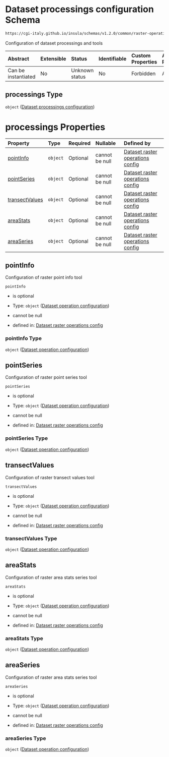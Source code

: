 # Dataset processings configuration Schema

```txt
https://cgi-italy.github.io/insula/schemas/v1.2.0/common/raster-operations-config.schema.json#/properties/processings
```

Configuration of dataset processings and tools

| Abstract            | Extensible | Status         | Identifiable | Custom Properties | Additional Properties | Access Restrictions | Defined In                                                                                                           |
| :------------------ | :--------- | :------------- | :----------- | :---------------- | :-------------------- | :------------------ | :------------------------------------------------------------------------------------------------------------------- |
| Can be instantiated | No         | Unknown status | No           | Forbidden         | Allowed               | none                | [raster-operations-config.schema.json\*](schemas/common/raster-operations-config.schema.json) |

## processings Type

`object` ([Dataset processings configuration](raster-operations-config-properties-dataset-processings-configuration.md))

# processings Properties

| Property                          | Type     | Required | Nullable       | Defined by                                                                                                                                                                                                                                             |
| :-------------------------------- | :------- | :------- | :------------- | :----------------------------------------------------------------------------------------------------------------------------------------------------------------------------------------------------------------------------------------------------- |
| [pointInfo](#pointinfo)           | `object` | Optional | cannot be null | [Dataset raster operations config](raster-operations-config-defs-dataset-operation-configuration.md)      |
| [pointSeries](#pointseries)       | `object` | Optional | cannot be null | [Dataset raster operations config](raster-operations-config-defs-dataset-operation-configuration.md)    |
| [transectValues](#transectvalues) | `object` | Optional | cannot be null | [Dataset raster operations config](raster-operations-config-defs-dataset-operation-configuration.md) |
| [areaStats](#areastats)           | `object` | Optional | cannot be null | [Dataset raster operations config](raster-operations-config-defs-dataset-operation-configuration.md)      |
| [areaSeries](#areaseries)         | `object` | Optional | cannot be null | [Dataset raster operations config](raster-operations-config-defs-dataset-operation-configuration.md)     |

## pointInfo

Configuration of raster point info tool

`pointInfo`

* is optional

* Type: `object` ([Dataset operation configuration](raster-operations-config-defs-dataset-operation-configuration.md))

* cannot be null

* defined in: [Dataset raster operations config](raster-operations-config-defs-dataset-operation-configuration.md)

### pointInfo Type

`object` ([Dataset operation configuration](raster-operations-config-defs-dataset-operation-configuration.md))

## pointSeries

Configuration of raster point series tool

`pointSeries`

* is optional

* Type: `object` ([Dataset operation configuration](raster-operations-config-defs-dataset-operation-configuration.md))

* cannot be null

* defined in: [Dataset raster operations config](raster-operations-config-defs-dataset-operation-configuration.md)

### pointSeries Type

`object` ([Dataset operation configuration](raster-operations-config-defs-dataset-operation-configuration.md))

## transectValues

Configuration of raster transect values tool

`transectValues`

* is optional

* Type: `object` ([Dataset operation configuration](raster-operations-config-defs-dataset-operation-configuration.md))

* cannot be null

* defined in: [Dataset raster operations config](raster-operations-config-defs-dataset-operation-configuration.md)

### transectValues Type

`object` ([Dataset operation configuration](raster-operations-config-defs-dataset-operation-configuration.md))

## areaStats

Configuration of raster area stats series tool

`areaStats`

* is optional

* Type: `object` ([Dataset operation configuration](raster-operations-config-defs-dataset-operation-configuration.md))

* cannot be null

* defined in: [Dataset raster operations config](raster-operations-config-defs-dataset-operation-configuration.md)

### areaStats Type

`object` ([Dataset operation configuration](raster-operations-config-defs-dataset-operation-configuration.md))

## areaSeries

Configuration of raster area stats series tool

`areaSeries`

* is optional

* Type: `object` ([Dataset operation configuration](raster-operations-config-defs-dataset-operation-configuration.md))

* cannot be null

* defined in: [Dataset raster operations config](raster-operations-config-defs-dataset-operation-configuration.md)

### areaSeries Type

`object` ([Dataset operation configuration](raster-operations-config-defs-dataset-operation-configuration.md))
